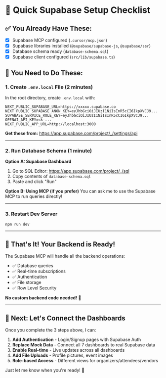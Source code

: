 # 🎯 Quick Supabase Setup Checklist

## ✅ You Already Have These:

- [x] Supabase MCP configured (`.cursor/mcp.json`)
- [x] Supabase libraries installed (`@supabase/supabase-js`, `@supabase/ssr`)
- [x] Database schema ready (`database-schema.sql`)
- [x] Supabase client configured (`src/lib/supabase.ts`)

## 📝 You Need to Do These:

### 1. Create `.env.local` File (2 minutes)

In the root directory, create `.env.local` with:

```env
NEXT_PUBLIC_SUPABASE_URL=https://xxxxx.supabase.co
NEXT_PUBLIC_SUPABASE_ANON_KEY=eyJhbGciOiJIUzI1NiIsInR5cCI6IkpXVCJ9...
SUPABASE_SERVICE_ROLE_KEY=eyJhbGciOiJIUzI1NiIsInR5cCI6IkpXVCJ9...
OPENAI_API_KEY=sk-...
NEXT_PUBLIC_APP_URL=http://localhost:3000
```

**Get these from:** https://app.supabase.com/project/_/settings/api

---

### 2. Run Database Schema (1 minute)

**Option A: Supabase Dashboard**
1. Go to SQL Editor: https://app.supabase.com/project/_/sql
2. Copy contents of `database-schema.sql`
3. Paste and click "Run"

**Option B: Using MCP (if you prefer)**
You can ask me to use the Supabase MCP to run queries directly!

---

### 3. Restart Dev Server

```bash
npm run dev
```

---

## 🚀 That's It! Your Backend is Ready!

The Supabase MCP will handle all the backend operations:
- ✅ Database queries
- ✅ Real-time subscriptions
- ✅ Authentication
- ✅ File storage
- ✅ Row Level Security

**No custom backend code needed!** 🎉

---

## 🎯 Next: Let's Connect the Dashboards

Once you complete the 3 steps above, I can:

1. **Add Authentication** - Login/Signup pages with Supabase Auth
2. **Replace Mock Data** - Connect all 7 dashboards to real Supabase data
3. **Enable Real-time** - Live updates across all dashboards
4. **Add File Uploads** - Profile pictures, event images
5. **Role-based Access** - Different views for organizers/attendees/vendors

Just let me know when you're ready! 🚀


